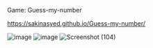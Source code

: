 Game: Guess-my-number

 https://sakinasyed.github.io/Guess-my-number/

![image](https://user-images.githubusercontent.com/104270898/210797019-8b52ce75-b3fc-4ba5-b9fc-8460edb57a66.png)
![image](https://user-images.githubusercontent.com/104270898/210798588-30f3d9eb-1240-4ec7-bb65-c07a7c2ce9fa.png)
![Screenshot (104)](https://user-images.githubusercontent.com/104270898/210797745-0d02796f-5524-4b8a-8f61-c708a589f77a.png)
